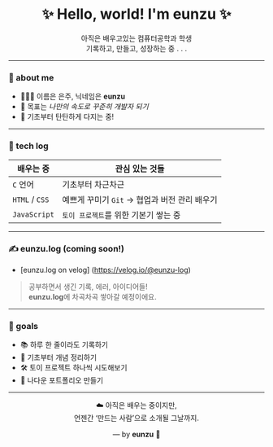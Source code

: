 <h1 align="center">✨ Hello, world! I'm eunzu ✨</h1>

<p align="center">
  아직은 배우고있는 컴퓨터공학과 학생<br/>
  기록하고, 만들고, 성장하는 중 . . . 
</p>

---

### 🧩 about me

- 🙋🏻‍♀️ 이름은 은주, 닉네임은 **eunzu**  
- 🎯 목표는 *나만의 속도로 꾸준히 개발자 되기*  
- 🌱 기초부터 탄탄하게 다지는 중!

---

### 🔧 tech log

| 배우는 중 | 관심 있는 것들 |  
|-----------|----------------|
| `C` 언어 | 기초부터 차근차근 |
| `HTML` / `CSS` | 예쁘게 꾸미기 `Git` → 협업과 버전 관리 배우기 |
| `JavaScript` | `토이 프로젝트`를 위한 기본기 쌓는 중 |

---

### ✍️ eunzu.log (coming soon!)
- [eunzu.log on velog] (https://velog.io/@eunzu-log)
> 공부하면서 생긴 기록, 에러, 아이디어들! <br/>
> **eunzu.log**에 차곡차곡 쌓아갈 예정이에요.

---

### 📌 goals

- 📚 하루 한 줄이라도 기록하기
- 🧠 기초부터 개념 정리하기 
- 🛠️ 토이 프로젝트 하나씩 시도해보기
- 🌈 나다운 포트폴리오 만들기

---

<p align="center">
  ☁️ 아직은 배우는 중이지만, <br/>
  언젠간 ‘만드는 사람’으로 소개될 그날까지. <br/>
</p>

<p align="center">
  — by <strong>eunzu</strong> 🐢
</p>
